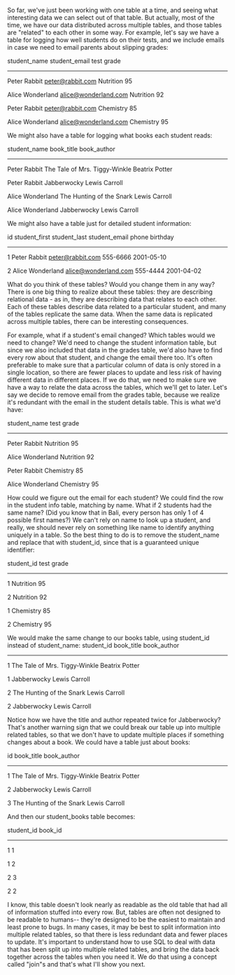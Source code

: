 
So far, we've just been working with one table at a time, and seeing what interesting data we can select out of that table. But actually, most of the time, we have our data distributed across multiple tables, and those tables are "related" to each other in some way.
For example, let's say we have a table for logging how well students do on their tests, and we include emails in case we need to email parents about slipping grades:

student_name	student_email	test	grade
____________________________________________

Peter Rabbit	peter@rabbit.com	Nutrition	95

Alice Wonderland	alice@wonderland.com	Nutrition	92

Peter Rabbit	peter@rabbit.com	Chemistry	85

Alice Wonderland	alice@wonderland.com	Chemistry	95



We might also have a table for logging what books each student reads:

student_name	book_title	book_author
________________________________________

Peter Rabbit	The Tale of Mrs. Tiggy-Winkle	Beatrix Potter

Peter Rabbit	Jabberwocky	Lewis Carroll

Alice Wonderland	The Hunting of the Snark	Lewis Carroll

Alice Wonderland	Jabberwocky	Lewis Carroll



We might also have a table just for detailed student information:

id	student_first	student_last	student_email	phone	birthday
________________________________________________________________

1	Peter	Rabbit	peter@rabbit.com	555-6666	2001-05-10

2	Alice	Wonderland	alice@wonderland.com	555-4444	2001-04-02


What do you think of these tables? Would you change them in any way?
There is one big thing to realize about these tables: they are describing relational data - as in, they are describing data that relates to each other. Each of these tables describe data related to a particular student, and many of the tables replicate the same data. When the same data is replicated across multiple tables, there can be interesting consequences.


For example, what if a student's email changed? Which tables would we need to change?
We'd need to change the student information table, but since we also included that data in the grades table, we'd also have to find every row about that student, and change the email there too.
It's often preferable to make sure that a particular column of data is only stored in a single location, so there are fewer places to update and less risk of having different data in different places. If we do that, we need to make sure we have a way to relate the data across the tables, which we'll get to later.
Let's say we decide to remove email from the grades table, because we realize it's redundant with the email in the student details table. This is what we'd have:

student_name	test	grade
___________________________

Peter Rabbit	Nutrition	95

Alice Wonderland	Nutrition	92

Peter Rabbit	Chemistry	85

Alice Wonderland	Chemistry	95

How could we figure out the email for each student? We could find the row in the student info table, matching by name. What if 2 students had the same name? (Did you know that in Bali, every person has only 1 of 4 possible first names?) We can't rely on name to look up a student, and really, we should never rely on something like name to identify anything uniquely in a table.
So the best thing to do is to remove the student_name and replace that with student_id, since that is a guaranteed unique identifier:

student_id	test	grade
___________________________
1	Nutrition	95

2	Nutrition	92

1	Chemistry	85

2	Chemistry	95

We would make the same change to our books table, using student_id instead of student_name:
student_id	book_title	book_author
______________________________________
1	The Tale of Mrs. Tiggy-Winkle	Beatrix Potter

1	Jabberwocky	Lewis Carroll

2	The Hunting of the Snark	Lewis Carroll

2	Jabberwocky	Lewis Carroll

Notice how we have the title and author repeated twice for Jabberwocky? That's another warning sign that we could break our table up into multiple related tables, so that we don't have to update multiple places if something changes about a book.
We could have a table just about books:

id	book_title	book_author
_______________________________
1	The Tale of Mrs. Tiggy-Winkle	Beatrix Potter

2	Jabberwocky	Lewis Carroll

3	The Hunting of the Snark	Lewis Carroll

And then our student_books table becomes:

student_id	book_id
______________________
1	1

1	2

2	3

2	2

I know, this table doesn't look nearly as readable as the old table that had all of information stuffed into every row. But, tables are often not designed to be readable to humans-- they're designed to be the easiest to maintain and least prone to bugs. In many cases, it may be best to split information into multiple related tables, so that there is less redundant data and fewer places to update.
It's important to understand how to use SQL to deal with data that has been split up into multiple related tables, and bring the data back together across the tables when you need it. We do that using a concept called "join"s and that's what I'll show you next.

